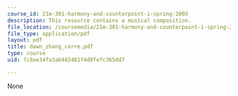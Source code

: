 ```yaml
---
course_id: 21m-301-harmony-and-counterpoint-i-spring-2005
description: This resource contains a musical composition.
file_location: /coursemedia/21m-301-harmony-and-counterpoint-i-spring-2005/7c8ae34fa3ab482481f4d8fefc365dd7_dawn_zhang_corre.pdf
file_type: application/pdf
layout: pdf
title: dawn_zhang_corre.pdf
type: course
uid: 7c8ae34fa3ab482481f4d8fefc365dd7

---
```

None